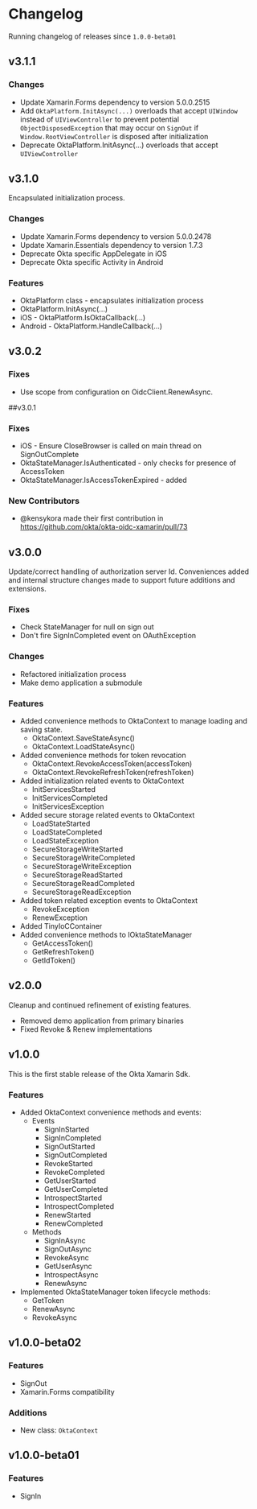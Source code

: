 # Changelog
Running changelog of releases since `1.0.0-beta01`

## v3.1.1

### Changes 

- Update Xamarin.Forms dependency to version 5.0.0.2515
- Add `OktaPlatform.InitAsync(...)` overloads that accept `UIWindow` instead of `UIViewController` to prevent potential `ObjectDisposedException` that may occur on `SignOut` if `Window.RootViewController` is disposed after initialization
- Deprecate OktaPlatform.InitAsync(...) overloads that accept `UIViewController`

## v3.1.0

Encapsulated initialization process.

### Changes

- Update Xamarin.Forms dependency to version 5.0.0.2478
- Update Xamarin.Essentials dependency to version 1.7.3
- Deprecate Okta specific AppDelegate in iOS
- Deprecate Okta specific Activity in Android

### Features

- OktaPlatform class - encapsulates initialization process
- OktaPlatform.InitAsync(...)
- iOS - OktaPlatform.IsOktaCallback(...)
- Android - OktaPlatform.HandleCallback(...)

## v3.0.2

### Fixes

- Use scope from configuration on OidcClient.RenewAsync.

##v3.0.1

### Fixes

- iOS - Ensure CloseBrowser is called on main thread on SignOutComplete
- OktaStateManager.IsAuthenticated - only checks for presence of AccessToken
- OktaStateManager.IsAccessTokenExpired - added

### New Contributors
* @kensykora made their first contribution in https://github.com/okta/okta-oidc-xamarin/pull/73

## v3.0.0

Update/correct handling of authorization server Id.  Conveniences added and internal structure changes made to support future additions and extensions.

### Fixes

- Check StateManager for null on sign out
- Don't fire SignInCompleted event on OAuthException

### Changes

- Refactored initialization process
- Make demo application a submodule

### Features

- Added convenience methods to OktaContext to manage loading and saving state.
  - OktaContext.SaveStateAsync()
  - OktaContext.LoadStateAsync()
- Added convenience methods for token revocation
  - OktaContext.RevokeAccessToken(accessToken)
  - OktaContext.RevokeRefreshToken(refreshToken)
- Added initialization related events to OktaContext
  - InitServicesStarted
  - InitServicesCompleted
  - InitServicesException
- Added secure storage related events to OktaContext
  - LoadStateStarted
  - LoadStateCompleted
  - LoadStateException
  - SecureStorageWriteStarted
  - SecureStorageWriteCompleted
  - SecureStorageWriteException
  - SecureStorageReadStarted
  - SecureStorageReadCompleted
  - SecureStorageReadException
- Added token related exception events to OktaContext
  - RevokeException
  - RenewException
- Added TinyIoCContainer
- Added convenience methods to IOktaStateManager
  - GetAccessToken()
  - GetRefreshToken()
  - GetIdToken()

## v2.0.0

Cleanup and continued refinement of existing features.

- Removed demo application from primary binaries
- Fixed Revoke & Renew implementations

## v1.0.0

This is the first stable release of the Okta Xamarin Sdk. 
### Features

- Added OktaContext convenience methods and events:
  - Events
    - SignInStarted
    - SignInCompleted
    - SignOutStarted
    - SignOutCompleted    
    - RevokeStarted
    - RevokeCompleted
    - GetUserStarted
    - GetUserCompleted
    - IntrospectStarted
    - IntrospectCompleted
    - RenewStarted
    - RenewCompleted
  - Methods
    - SignInAsync
    - SignOutAsync
    - RevokeAsync
    - GetUserAsync
    - IntrospectAsync
    - RenewAsync
- Implemented OktaStateManager token lifecycle methods:
  - GetToken
  - RenewAsync
  - RevokeAsync

## v1.0.0-beta02

### Features

- SignOut
- Xamarin.Forms compatibility

### Additions

- New class:  `OktaContext`

## v1.0.0-beta01

### Features

- SignIn
